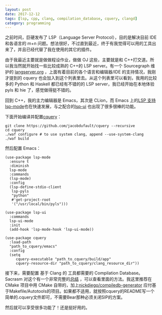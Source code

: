 ```yaml
---
layout: post
date: 2017-12-12
tags: [lsp, cpp, clang, compilation_database, cquery, clangd]
category: programming
---
```


之前时间，巨硬发布了 LSP（Language Server Protocol），目的是解决目前 IDE 和各语言的 m+n 问题。想法很好，不过直到最近，终于有我觉得可以用的工具出来了，并且已经代替了我在使用的其它的插件。

由于我最近主要就是做做程设作业，做做 OJ 这些，主要就是和 C++打交道。所以我当然就开始找一些比较成熟的 C++的 LSP server。有一个 Sourcegraph 维护的 [langserver.org](https://langserver.org/) ，上面有着目前的各个语言和编辑器/IDE 的支持情况，我刚才提到的 cquery 也会加入到这个列表里去。从这个列表里可以看到，我用的比较多的 Python 和 Haskell 都已经有不错的的 LSP server，我已经开始在本地体验 pyls 和 hie 了，感觉做得挺不错的。

回到 C++，我的主力编辑器是 Emacs，其次是 CLion，而 Emacs 上的[LSP 支持 lsp-mode](https://github.com/emacs-lsp/lsp-mode)也在快速发展，与之配合的[lsp-ui](https://github.com/emacs-lsp/lsp-ui) 也出现了很多很棒的功能。

下面开始编译并配置[cquery](https://github.com/jacobdufault/cquery)：

``` shell
git clone https://github.com/jacobdufault/cquery --recursive
cd cquery
./waf configure # to use system clang, append --use-system-clang
./waf build
```

然后配置 Emacs：

``` elisp
(use-package lsp-mode
  :ensure t
  :diminish
  lsp-mode
  :commands
  (lsp-mode)
  :config
  (lsp-define-stdio-client
   lsp-pyls
   "python"
   #'get-project-root
   '("/usr/local/bin/pyls")))

(use-package lsp-ui
  :commands
  lsp-ui-mode
  :init
  (add-hook 'lsp-mode-hook 'lsp-ui-mode))

(use-package cquery
  :load-path
  "path_to_cquery/emacs"
  :config
  (setq
     cquery-executable "path_to_cquery/build/app"
     cquery-resource-dir "path_to_cquery/clang_resource_dir"))
```

接下来，需要配置 基于 Clang 的 工具都需要的 Compilation Database。Sacrasm 对这个有一个非常完整的[总结](https://sarcasm.github.io/notes/dev/compilation-database.html) ，可以查看里面的方法。我这里推荐在 CMake 项目中用 CMake 自带的，加上[nickdiego/compiledb-generator](https://github.com/nickdiego/compiledb-generator) 应付基于Makefile/Autotools的项目。如果都不适用，就按照cquery的README写一个简单的.cquery文件即可，不需要Bear那种必须关闭SIP的方案。

然后就可以享受很多功能了！还是挺好用的。
